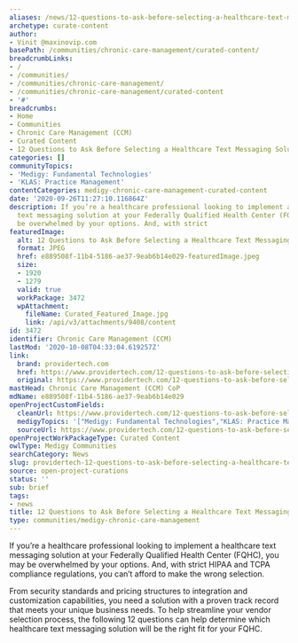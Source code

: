 ```yaml
---
aliases: /news/12-questions-to-ask-before-selecting-a-healthcare-text-messaging-solution
archetype: curate-content
author:
- Vinit @maxinovip.com
basePath: /communities/chronic-care-management/curated-content/
breadcrumbLinks:
- /
- /communities/
- /communities/chronic-care-management/
- /communities/chronic-care-management/curated-content
- '#'
breadcrumbs:
- Home
- Communities
- Chronic Care Management (CCM)
- Curated Content
- 12 Questions to Ask Before Selecting a Healthcare Text Messaging Solution
categories: []
communityTopics:
- 'Medigy: Fundamental Technologies'
- 'KLAS: Practice Management'
contentCategories: medigy-chronic-care-management-curated-content
date: '2020-09-26T11:27:10.116864Z'
description: If you’re a healthcare professional looking to implement a healthcare
  text messaging solution at your Federally Qualified Health Center (FQHC), you may
  be overwhelmed by your options. And, with strict
featuredImage:
  alt: 12 Questions to Ask Before Selecting a Healthcare Text Messaging Solution
  format: JPEG
  href: e889508f-11b4-5186-ae37-9eab6b14e029-featuredImage.jpeg
  size:
  - 1920
  - 1279
  valid: true
  workPackage: 3472
  wpAttachment:
    fileName: Curated_Featured_Image.jpg
    link: /api/v3/attachments/9408/content
id: 3472
identifier: Chronic Care Management (CCM)
lastMod: '2020-10-08T04:33:04.619257Z'
link:
  brand: providertech.com
  href: https://www.providertech.com/12-questions-to-ask-before-selecting-a-healthcare-text-messaging-solution/
  original: https://www.providertech.com/12-questions-to-ask-before-selecting-a-healthcare-text-messaging-solution/
mastHead: Chronic Care Management (CCM) CoP
mdName: e889508f-11b4-5186-ae37-9eab6b14e029
openProjectCustomFields:
  cleanUrl: https://www.providertech.com/12-questions-to-ask-before-selecting-a-healthcare-text-messaging-solution/
  medigyTopics: '["Medigy: Fundamental Technologies","KLAS: Practice Management"]'
  sourceUrl: https://www.providertech.com/12-questions-to-ask-before-selecting-a-healthcare-text-messaging-solution/
openProjectWorkPackageType: Curated Content
owlType: Medigy Communities
searchCategory: News
slug: providertech-12-questions-to-ask-before-selecting-a-healthcare-text-messaging-solution
source: open-project-curations
status: ''
sub: brief
tags:
- news
title: 12 Questions to Ask Before Selecting a Healthcare Text Messaging Solution
type: communities/medigy-chronic-care-management
---
```


<p>If you’re a healthcare professional looking to implement a healthcare text messaging solution at your Federally Qualified Health Center (FQHC), you may be overwhelmed by your options. And, with strict HIPAA and TCPA compliance regulations, you can’t afford to make the wrong selection.</p><p>From security standards and pricing structures to integration and customization capabilities, you need a solution with a proven track record that meets your unique business needs. To help streamline your vendor selection process, the following 12 questions can help determine which healthcare text messaging solution will be the right fit for your FQHC.</p>
